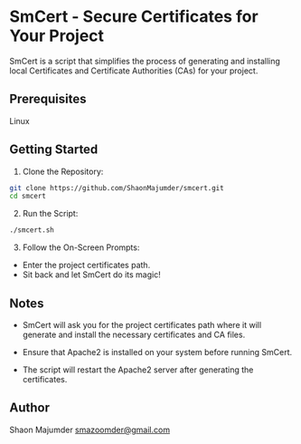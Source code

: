 # SmCert - Secure Certificates for Your Project

SmCert is a script that simplifies the process of generating and installing local Certificates and Certificate Authorities (CAs) for your project.

## Prerequisites

Linux

## Getting Started

1. Clone the Repository:

```bash
git clone https://github.com/ShaonMajumder/smcert.git
cd smcert
```

2. Run the Script:

```bash
./smcert.sh
```

3. Follow the On-Screen Prompts:

- Enter the project certificates path.
- Sit back and let SmCert do its magic!

## Notes

- SmCert will ask you for the project certificates path where it will generate and install the necessary certificates and CA files.

- Ensure that Apache2 is installed on your system before running SmCert.

- The script will restart the Apache2 server after generating the certificates.

## Author

Shaon Majumder
smazoomder@gmail.com

